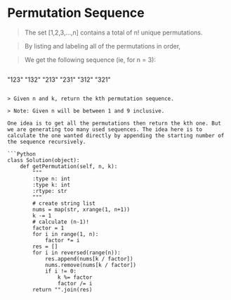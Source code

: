 # Permutation Sequence

> The set [1,2,3,…,n] contains a total of n! unique permutations.

> By listing and labeling all of the permutations in order,

> We get the following sequence (ie, for n = 3):

> ```
"123"
"132"
"213"
"231"
"312"
"321"
```

> Given n and k, return the kth permutation sequence.

> Note: Given n will be between 1 and 9 inclusive.

One idea is to get all the permutations then return the kth one. But we are generating too many used sequences. The idea here is to calculate the one wanted directly by appending the starting number of the sequence recursively.

```Python
class Solution(object):
    def getPermutation(self, n, k):
        """
        :type n: int
        :type k: int
        :rtype: str
        """
        # create string list
        nums = map(str, xrange(1, n+1))
        k -= 1
        # calculate (n-1)!
        factor = 1
        for i in range(1, n):
            factor *= i
        res = []
        for i in reversed(range(n)):
            res.append(nums[k / factor])
            nums.remove(nums[k / factor])
            if i != 0:
                k %= factor
                factor /= i
        return "".join(res)
```
